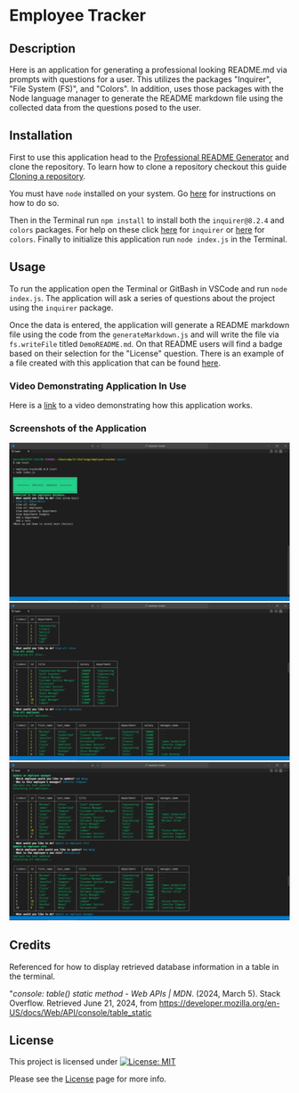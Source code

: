 # Employee Tracker

## Description

Here is an application for generating a professional looking README.md via prompts with questions for a user. This utilizes the packages "Inquirer", "File System (FS)", and "Colors". In addition, uses those packages with the Node language manager to generate the README markdown file using the collected data from the questions posed to the user.
  
## Installation

First to use this application head to the [Professional README Generator](https://github.com/EXCervantes/pro-README-generator) and clone the repository. To learn how to clone a repository checkout this guide [Cloning a repository](https://docs.github.com/en/repositories/creating-and-managing-repositories/cloning-a-repository).

You must have `node` installed on your system. Go [here](https://nodejs.org/en/learn/getting-started/how-to-install-nodejs) for instructions on how to do so.

Then in the Terminal run `npm install` to install both the `inquirer@8.2.4` and `colors` packages. For help on these click [here](https://www.npmjs.com/package/inquirer/v/8.2.4) for `inquirer` or [here](https://www.npmjs.com/package/colors) for `colors`. Finally to initialize this application run `node index.js` in the Terminal.
  
## Usage
  
To run the application open the Terminal or GitBash in VSCode and run `node index.js`. The application will ask a series of questions about the project using the `inquirer` package.

Once the data is entered, the application will generate a README markdown file using the code from the `generateMarkdown.js` and will write the file via `fs.writeFile` titled `DemoREADME.md`. On that README users will find a badge based on their selection for the "License" question. There is an example of a file created with this application that can be found [here](/DemoREADME.md).

### Video Demonstrating Application In Use

Here is a [link](https://drive.google.com/file/d/1eKcGoN9SfL_75I7ejRMg1LxDazqr_PpX/view?usp=drive_link) to a video demonstrating how this application works.

### Screenshots of the Application

![Screenshot 1](assets/images/employeetrackerscreen1.jpg)
![Screenshot 2](assets/images/employeetrackerscreen2.jpg)
![Screenshot 3](assets/images/employeetrackerscreen3.jpg)

## Credits

Referenced for how to display retrieved database information in a table in the terminal.

"_console: table() static method - Web APIs | MDN_. (2024, March 5). Stack Overflow. Retrieved June 21, 2024, from https://developer.mozilla.org/en-US/docs/Web/API/console/table_static
  
## License

This project is licensed under [![License: MIT](https://img.shields.io/badge/License-MIT-yellow.svg)](https://opensource.org/licenses/MIT)

Please see the [License](https://opensource.org/licenses/MIT) page for more info.